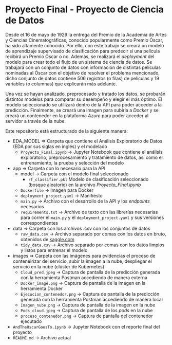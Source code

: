 # Proyecto Final - Proyecto de Ciencia de Datos
Desde el 16 de mayo de 1929 la entrega del Premio de la Academia de Artes y Ciencias Cinematográficas, conocido popularmente como Premio Óscar, ha sido altamente conocido. Por ello, con este trabajo se creará un modelo de aprendizaje supervisado de clasificación para predecir si una película recibirá un Premio Óscar o no. Además, se realizará el *deployment* del modelo para crear todo el flujo de un sistema de ciencia de datos. Se trabajará con un conjunto de datos con información de distintas películas nominadas al Óscar con el objetivo de resolver el problema  mencionado, dicho conjunto de datos contiene $506$ registros (o filas) de películas y $19$ variables (o columnas) que explicarán más adelante. 

Una vez se hayan analizado, preprocesado y tratado los datos, se probarán distintos modelos para comparar su desempeño y elegir el más óptimo. El modelo seleccionado se utilizará dentro de la API para poder acceder a la predicción. Finalmente, se creará una imagen para subirla a *Docker* y se creará un contenedor en la plataforma *Azure* para poder acceder al servidor a través de la nube.

Este repositorio está estructurado de la siguiente manera:
+ EDA_MODEL $\Rightarrow$ Carpeta que contiene el Análisis Exploratorio de Datos (EDA por sus siglas en inglés) y el modelado
  + `Proyecto_Final.ipynb` $\rightarrow$ Jupyter Notebook que contiene el análisis exploratorio, preprocesamiento y tratamiento de datos, así como el entrenamiento, la prueba y selección del modelo
+ app $\Rightarrow$ Carpeta con lo necesario para la API
  + model $\rightarrow$ Carpeta con el modelo final seleccionado
    + `rf_classifier.pkl` Modelo de clasificación seleccionado (bosque aleatorio) en la archivo *Proyecto_Final.ipynb*
  + `Dockerfile` $\rightarrow$ Imagen para Docker
  + `deployment_project.yaml` $\rightarrow$ Manifiesto
  + `main.py` $\rightarrow$ Archivo con el desarrollo de la API y los *endpoints* necesarios
  + `requirements.txt` $\rightarrow$ Archivo de texto con las librerías necesarias para correr el `main.py` y el `deployment_project.yaml` y sus versiones correspondientes
+ data $\Rightarrow$ Carpeta con los archivos .csv con los conjuntos de datos
  + `raw_data.csv` $\rightarrow$ Archivo separado por comas con los datos en bruto, obtenidos de [kaggle.com](https://www.kaggle.com/datasets/balakrishcodes/others?select=Movie_classification.csv)
  + `tidy_data.csv` $\rightarrow$ Archivo separado por comas con los datos limpios y listos para entrenar el modelo
+ images $\Rightarrow$ Carpeta con las imágenes para evidencias el proceso de conteneirizar del servicio, subir la imagen a la nube, despliegar el servicio en la nube (clúster de Kubernetes)
  + `Cloud_pred.jpeg` $\rightarrow$ Captura de pantalla de la predicción generada con la herramienta Postman accediendo de manera externa
  + `Docker_image.png` $\rightarrow$ Captura de pantalla de la imagen en la herramienta Docker
  + `Ejecucion_contenedor.png` $\rightarrow$ Captura de pantalla de la predicción generada con la herramienta Postman accediendo de manera local
  + `Imagen_nube.png` $\rightarrow$ Captura de pantalla de la imagen en la nube
  + `Pods_cloud.jpeg` $\rightarrow$ Captura de pantalla de los *pods* en la nube
  + `proceso_contenedor.png` $\rightarrow$ Captura de pantalla del contenedor ejecutado
+ `AndTheOscarGoesTo.ipynb` $\rightarrow$ Jupyter Notebook con el reporte final del proyecto
+ `README.md` $\rightarrow$ Archivo actual
